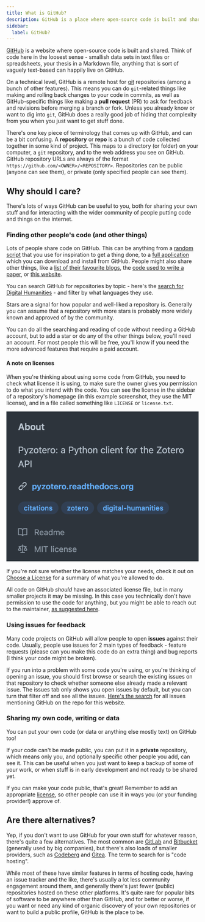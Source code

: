 ```yaml
---
title: What is GitHub?
description: GitHub is a place where open-source code is built and shared
sidebar:
  label: GitHub?
---
```


[GitHub](https://github.com) is a website where open-source code is built and shared.
Think of code here in the loosest sense -
smallish data sets in text files or spreadsheets,
your thesis in a Markdown file,
anything that is sort of vaguely text-based can happily live on GitHub.

On a technical level, GitHub is a remote host for [git](https://git-scm.com/book/) repositories (among a bunch of other features). 
This means you can do `git`-related things like making and rolling back changes to your code in commits,
as well as GitHub-specific things 
like making a **pull request** (PR) to ask for feedback and revisions before merging a branch or fork.
Unless you already know or want to dig into `git`,
GitHub does a really good job of hiding that complexity from you when you just want to get stuff done.

There's one key piece of terminology that comes up with GitHub, and can be a bit confusing.
A **repository** or **repo** is a bunch of code collected together in some kind of project.
This maps to a directory (or folder) on your computer, 
a `git` repository, and to the web address you see on GitHub. 
GitHub repository URLs are always of the format `https://github.com/<OWNER>/<REPOSITORY>`.
Repositories can be public (anyone can see them),
or private (only specified people can see them).

## Why should I care?

There's lots of ways GitHub can be useful to you,
both for sharing your own stuff
and for interacting with the wider community of people putting code and things on the internet.

### Finding other people's code (and other things)

Lots of people share code on GitHub.
This can be anything from a [random script](https://github.com/caro401/raycast-commands) that you use for inspiration to get a thing done,
to a [full application](https://github.com/tropy/tropy) which you can download and install from GitHub.
People might also share other things,
like a [list of their favourite blogs](https://github.com/simevidas/web-dev-feeds),
the [code used to write a paper](https://github.com/0x454447415244/HandwritingRecognitionSystem),
or [this website](https://github.com/codexfelis/oratio).

You can search GitHub for repositories by topic -
here's the [search for Digital Humanities](https://github.com/topics/digital-humanities) -
and filter by what languages they use.

Stars are a signal for how popular and well-liked a repository is.
Generally you can assume that a repository with more stars is probably more widely known and approved of by the community.

You can do all the searching and reading of code without needing a GitHub account,
but to add a star or do any of the other things below, you'll need an account.
For most people this will be free,
you'll know if you need the more advanced features that require a paid account.

#### A note on licenses

When you're thinking about using some code from GitHub,
you need to check what license it is using,
to make sure the owner gives you permission to do what you intend with the code.
You can see the license in the sidebar of a repository's homepage
(in this example screenshot, they use the MIT license),
and in a file called something like `LICENSE` or `license.txt`.

![Screenshot of the right sidebar of a repository on GitHub, showing that the project uses the MIT license](./license.png)

If you're not sure whether the license matches your needs,
check it out on [Choose a License](https://choosealicense.com/licenses/) for a summary of what you're allowed to do.

All code on GitHub _should_ have an associated license file,
but in many smaller projects it may be missing.
In this case you technically don't have permission to use the code for anything,
but you might be able to reach out to the maintainer, [as suggested here](https://choosealicense.com/no-permission/).

### Using issues for feedback

Many code projects on GitHub will allow people to open **issues** against their code.
Usually, people use issues for 2 main types of feedback -
feature requests (please can you make this code do an extra thing)
and bug reports (I think your code might be broken).

If you run into a problem with some code you're using,
or you're thinking of opening an issue,
you should first browse or search the existing issues on that repository to check whether someone else already made a relevant issue.
The issues tab only shows you open issues by default,
but you can turn that filter off and see all the issues.
[Here's the search](https://github.com/codexfelis/oratio/issues?q=is%3Aissue+github) for all issues mentioning GitHub on the repo for this website.

### Sharing my own code, writing or data

You can put your own code (or data or anything else mostly text) on GitHub too!

If your code can't be made public, you can put it in a **private** repository,
which means only you, and optionally specific other people you add, can see it.
This can be useful when you just want to keep a backup of some of your work,
or when stuff is in early development and not ready to be shared yet.

If you can make your code public, that's great!
Remember to add an appropriate [license](#a-note-on-licenses),
so other people can use it in ways you (or your funding provider!) approve of.

## Are there alternatives?

Yep, if you don't want to use GitHub for your own stuff for whatever reason,
there's quite a few alternatives.
The most common are [GitLab](https://about.gitlab.com/) and [Bitbucket](https://bitbucket.org/product) (generally used by big companies),
but there's also loads of smaller providers,
such as [Codeberg](https://codeberg.org/) and [Gitea](https://about.gitea.com/).
The term to search for is "code hosting".

While most of these have similar features in terms of hosting code, having an issue tracker and the like,
there's usually a lot less community engagement around them,
and generally there's just fewer (public) repositories hosted on these other platforms.
It's quite rare for popular bits of software to be anywhere other than GitHub,
and for better or worse,
if you want or need any kind of organic discovery of your own repositories or want to build a public profile,
GitHub is the place to be.
